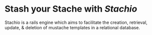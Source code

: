 Stash your Stache with *Stachio*
==============================
Stachio is a rails engine which aims to facilitate the creation, retrieval, update, & deletion of mustache templates in a relational database.

